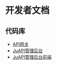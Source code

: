 # 开发者文档


## 代码库

* [API网关](https://codebowl.juhe.cn/tianju/apihub)
* [JuAPI管理后台](https://codebowl.juhe.cn/tianju/tianju-saas)
* [JuAPI管理后台前端](https://codebowl.juhe.cn/tianju/tianju_fe)

